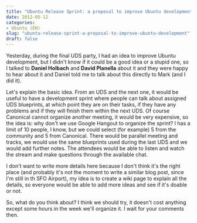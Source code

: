 ```yaml
---
title: "Ubuntu Release Sprint: a proposal to improve Ubuntu development"
date: 2012-05-12
categories: 
- Ubuntu (EN)
slug: "ubuntu-release-sprint-a-proposal-to-improve-ubuntu-development"
draft: false
---
```


Yesterday, during the final UDS party, I had an idea to improve Ubuntu
development, but I didn't know if it could be a good idea or a stupid
one, so I talked to **Daniel Holbach** and **David Planella** about it
and they were happy to hear about it and Daniel told me to talk about
this directly to Mark (and I did it).

Let's explain the basic idea. From an UDS and the next one, it would be
useful to have a development sprint where people can talk about assigned
UDS blueprints, at which point they are on their tasks, if they have any
problems and if they will finish them within the next UDS. Of course
Canonical cannot organize another meeting, it would be very expensive,
so the idea is: why don't we use Google Hangout to organize the sprint?
I has a limit of 10 people, I know, but we could select (for example) 5
from the community and 5 from Canonical. There would be parallel meeting
and tracks, we would use the same blueprints used during the last UDS
and we would add further notes. The attendees would be able to listen
and watch the stream and make questions through the available chat.

I don't want to write more details here because I don't think it's the
right place (and probably it's not the moment to write a similar blog
post, since I'm still in th SFO Airport), my idea is to create a wiki
page to explain all the details, so everyone would be able to add more
ideas and see if it's doable or not.

So, what do you think about? I think we should try, it doesn't cost
anything except some hours in the week we'll organize it. I wait for
your comments then.

